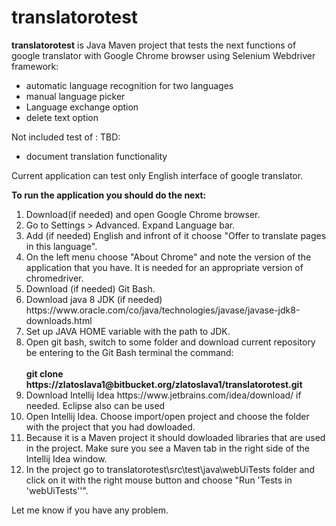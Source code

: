 # translatorotest
<b>translatorotest</b> is Java Maven project that tests the next functions of google translator with Google Chrome browser using Selenium Webdriver framework:
<ul type="disc"> 
  <li>automatic language recognition for two languages</li>
  <li>manual language picker</li>
  <li>Language exchange option</li>
  <li>delete text option</li>
</ul>

Not included test of :
TBD: 
<ul type="disc"> 
<li>document translation functionality</li>
</ul> 

Current application can test only English interface of google translator.

<b>To run the application you should do the next: </b>
<ol>
  <li> Download(if needed) and open  Google Chrome browser.  </li>
  <li> Go to Settings > Advanced. Expand Language bar. </li>
  <li> Add (if needed) English and infront of it choose "Offer to translate pages in this language". </li>
  <li> On the left menu choose "About Chrome" and note the version of the application that you have. It is needed for an appropriate version of chromedriver. </li>
  <li> Download (if needed) Git Bash.</li>
  <li> Download java 8 JDK (if needed) https://www.oracle.com/co/java/technologies/javase/javase-jdk8-downloads.html</li>
  <li> Set up JAVA HOME variable with the path to JDK. </li>
  <li> Open git bash, switch to some folder and download current repository be entering to the Git Bash terminal the command: </li>
    <br> <b>git clone https://zlatoslava1@bitbucket.org/zlatoslava1/translatorotest.git </b>
  <li> Download Intellij Idea https://www.jetbrains.com/idea/download/ if needed. Eclipse also can be used</li>
  <li> Open Intellij Idea. Choose import/open project and choose the folder with the project that you had dowloaded. </li>
  <li> Because it is a Maven project it should dowloaded libraries that are used in the project. Make sure you see a Maven tab in the right side of the Intellij Idea window.</li>
  <li> In the project go to translatorotest\src\test\java\webUiTests folder and click on it with the right mouse button and choose "Run 'Tests in 'webUiTests''".</li>
</ol>

Let me know if you have any problem.

